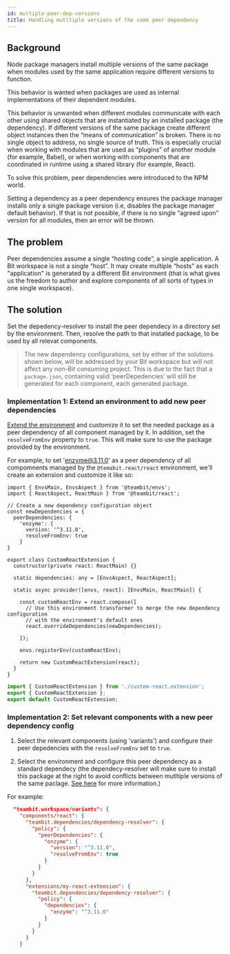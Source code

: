 ```yaml
---
id: multiple-peer-dep-versions
title: Handling mutltiple versions of the same peer dependency
---
```

## Background
Node package managers install multiple versions of the same package when modules used by the same application require different versions to function.

This behavior is wanted when packages are used as internal implementations of their dependent modules.

This behavior is unwanted when different modules communicate with each other using shared objects that are instantiated by an installed package (the dependency). If different versions of the same package create different object instances then the “means of communication” is broken. There is no single object to address, no single source of truth. This is especially crucial when working with modules that are used as “plugins” of another module (for example, Babel), or when working with components that are coordinated  in runtime using a shared library (for example, React).

To solve this problem, peer dependencies were introduced to the NPM world.

Setting a dependency as a peer dependency ensures the package manager installs only a single package version (i.e, disables the package manager default behavior). If that is not possible, if there is no single “agreed upon” version for all modules, then an error will be thrown.

## The problem
Peer dependencies assume a single “hosting code”, a single application. A Bit workspace is not a single “host”. It may create multiple “hosts” as each "application" is generated by a different Bit environment (that is what gives us the freedom to author and explore components of all sorts of types in one single workspace).

## The solution

Set the depedency-resolver to install the peer dependecy in a directory set by the environment. Then, resolve the path to that installed package, to be used by all relevat components.

>  The new dependency configurations, set by either of the solutions shown below, will be addressed by your Bit workspace but will not affect any non-Bit consuming project. This is due to the fact that a `package.json`, containing valid ‘peerDepedencies’ will still be generated for each component, each generated package.

### Implementation 1: Extend an environment to add new peer dependencies
[Extend the environment](/docs/environments/build-environment#create-an-environment-extension) and customize it to set the needed package as a peer dependency of all component managed by it. In addition, set the `resolveFromEnv` property to `true`. This will make sure to use the package provided by the environment.

For example, to set 'enzyme@3.11.0' as a peer dependency of all compomnents managed by the `@temabit.react/react` environment, we'll create an extension and customize it like so:

<!--DOCUSAURUS_CODE_TABS-->
<!--custom-react.extension-->
```tsx
import { EnvsMain, EnvsAspect } from '@teambit/envs';
import { ReactAspect, ReactMain } from '@teambit/react';

// Create a new dependency configuration object
const newDependencies = {
  peerDependencies: {
    'enzyme': {
      version: '^3.11.0',
      resolveFromEnv: true
    }
}

export class CustomReactExtension {
  constructor(private react: ReactMain) {}

  static dependencies: any = [EnvsAspect, ReactAspect];

  static async provider([envs, react]: [EnvsMain, ReactMain]) {

    const customReactEnv = react.compose([
      // Use this environment transformer to merge the new dependency configuration
      // with the environment's default ones
      react.overrideDependencies(newDependencies);

    ]);

    envs.registerEnv(customReactEnv);

    return new CustomReactExtension(react);
  }
}
```
<!--index.ts-->
```ts
import { CustomReactExtension } from './custom-react.extension';
export { CustomReactExtension };
export default CustomReactExtension;
```
<!--END_DOCUSAURUS_CODE_TABS-->

### Implementation 2: Set relevant components with a new peer dependency config

1. Select the relevant components (using 'variants') and configure their peer depedencies with the `resolveFromEnv` set to `true`.

2. Select the environment and configure this peer dependency as a standard dependecy (the dependecy-resolver will make sure to install this package at the right to avoid conflicts between mutltiple versions of the same paclage. [See here](/docs/dependencies/dependency-installation) for more information.)

For example:

```json
  "teambit.workspace/variants": {
    "components/react": {
      "teambit.dependencies/dependency-resolver": {
        "policy": {
          "peerDependencies": {
            "enzyme": {
              "version": "^3.11.0",
              "resolveFromEnv": true
            }
          }
        }
      },
      "extensions/my-react-extension": {
        "teambit.dependencies/dependency-resolver": {
          "policy": {
            "dependencies": {
              "enzyme": "^3.11.0"
            }
          }
        }
      }
    }
```
